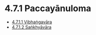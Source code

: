 

# 4.7.1 Paccayānuloma

* [4.7.1.1 Vibhaṅgavāra](4.7.1/4.7.1.1.md)
* [4.7.1.2 Saṅkhyāvāra](4.7.1/4.7.1.2.md)



